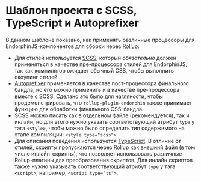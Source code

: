 # Шаблон проекта с SCSS, TypeScript и Autoprefixer

В данном шаблоне показано, как применять различные процессоры для EndorphinJS-компонентов для сборки через [Rollup](https://rollupjs.org/):

* Для стилей используется [SCSS](https://sass-lang.com), который *обязательно* должен применяться в качестве пре-процессора стилей для EndorphinJS, так как компилятор ожидает обычный CSS, чтобы выполнить скоупинг стилей.
* [Autoprefixer](https://github.com/postcss/autoprefixer) применяется в качестве пост-процессора финального бандла, но его можно применить и в качестве пре-процессора вместе с SCSS. Сделано это было для нагляности, чтобы продемонстрировать, что `rollup-plugin-endorphin` также принимает функцию для обработки финального CSS-бандла.
* SCSS можно писать как в отдельном файле (рекомендуется), так и инлайн, но для этого нужно указать соответствующий атрибут `type` у тэга `<style>`, чтобы можно было определить тип содержимого на этапе компиляции: `<style type="scss">`.
* Для описания поведения используется [TypeScript](https://www.typescriptlang.org). В отличие от стилей, скрипты пропускаются через Rollup как внешний файл (в том числе инлайн-скрипты), что позволяет использовать различные Rollup-плагины для преобразования скриптов. Для инлайн скриптов также нужно указывать соответствующий атрибут `type` у тэга `<script>`, например, `<script type="ts">`.